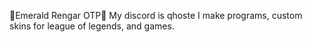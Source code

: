 💚Emerald Rengar OTP💚
My discord is qhoste
I make programs, custom skins for league of legends, and games.
